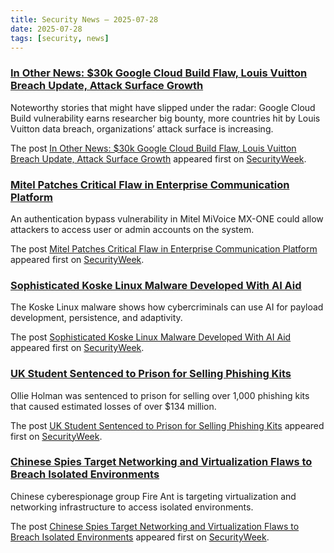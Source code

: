 ```yaml
---
title: Security News – 2025-07-28
date: 2025-07-28
tags: [security, news]
---
```


### [In Other News: $30k Google Cloud Build Flaw, Louis Vuitton Breach Update, Attack Surface Growth](https://www.securityweek.com/in-other-news-30k-google-cloud-build-flaw-louis-vuitton-breach-update-attack-surface-growth/)

<p>Noteworthy stories that might have slipped under the radar: Google Cloud Build vulnerability earns researcher big bounty, more countries hit by Louis Vuitton data breach, organizations’ attack surface is increasing. </p>
<p>The post <a href="https://www.securityweek.com/in-other-news-30k-google-cloud-build-flaw-louis-vuitton-breach-update-attack-surface-growth/">In Other News: $30k Google Cloud Build Flaw, Louis Vuitton Breach Update, Attack Surface Growth</a> appeared first on <a href="https://www.securityweek.com">SecurityWeek</a>.</p>

### [Mitel Patches Critical Flaw in Enterprise Communication Platform](https://www.securityweek.com/mitel-patches-critical-flaw-in-enterprise-communication-platform/)

<p>An authentication bypass vulnerability in Mitel MiVoice MX-ONE could allow attackers to access user or admin accounts on the system.</p>
<p>The post <a href="https://www.securityweek.com/mitel-patches-critical-flaw-in-enterprise-communication-platform/">Mitel Patches Critical Flaw in Enterprise Communication Platform</a> appeared first on <a href="https://www.securityweek.com">SecurityWeek</a>.</p>

### [Sophisticated Koske Linux Malware Developed With AI Aid](https://www.securityweek.com/sophisticated-koske-linux-malware-developed-with-ai-aid/)

<p>The Koske Linux malware shows how cybercriminals can use AI for payload development, persistence, and adaptivity.</p>
<p>The post <a href="https://www.securityweek.com/sophisticated-koske-linux-malware-developed-with-ai-aid/">Sophisticated Koske Linux Malware Developed With AI Aid</a> appeared first on <a href="https://www.securityweek.com">SecurityWeek</a>.</p>

### [UK Student Sentenced to Prison for Selling Phishing Kits](https://www.securityweek.com/uk-student-sentenced-to-prison-for-selling-phishing-kits/)

<p>Ollie Holman was sentenced to prison for selling over 1,000 phishing kits that caused estimated losses of over $134 million.</p>
<p>The post <a href="https://www.securityweek.com/uk-student-sentenced-to-prison-for-selling-phishing-kits/">UK Student Sentenced to Prison for Selling Phishing Kits</a> appeared first on <a href="https://www.securityweek.com">SecurityWeek</a>.</p>

### [Chinese Spies Target Networking and Virtualization Flaws to Breach Isolated Environments](https://www.securityweek.com/chinese-spies-target-networking-and-virtualization-flaws-to-breach-isolated-environments/)

<p>Chinese cyberespionage group Fire Ant is targeting virtualization and networking infrastructure to access isolated environments.</p>
<p>The post <a href="https://www.securityweek.com/chinese-spies-target-networking-and-virtualization-flaws-to-breach-isolated-environments/">Chinese Spies Target Networking and Virtualization Flaws to Breach Isolated Environments</a> appeared first on <a href="https://www.securityweek.com">SecurityWeek</a>.</p>

